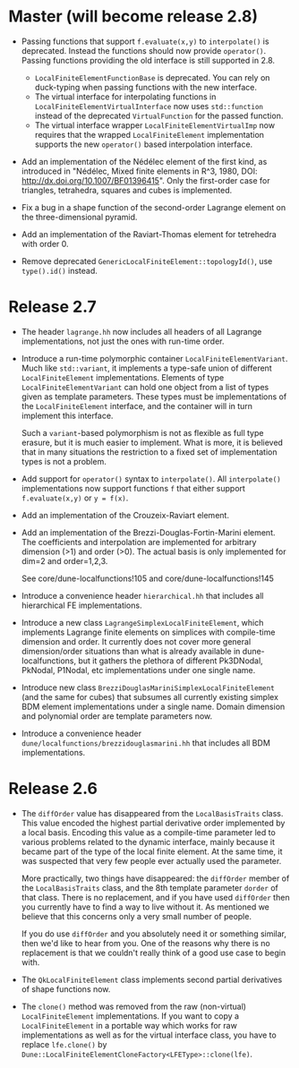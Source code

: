 # Master (will become release 2.8)

* Passing functions that support `f.evaluate(x,y)` to `interpolate()`
  is deprecated. Instead the functions should now provide `operator()`.
  Passing functions providing the old interface is still supported in 2.8.
  * `LocalFiniteElementFunctionBase` is deprecated. You can rely
    on duck-typing when passing functions with the new interface.
  * The virtual interface for interpolating functions in `LocalFiniteElementVirtualInterface`
    now uses `std::function` instead of the deprecated `VirtualFunction`
    for the passed function.
  * The virtual interface wrapper `LocalFiniteElementVirtualImp` now
    requires that the wrapped `LocalFiniteElement` implementation
    supports the new `operator()` based interpolation interface.

* Add an implementation of the Nédélec element of the first kind,
  as introduced in "Nédélec, Mixed finite elements in R^3, 1980,
  DOI: http://dx.doi.org/10.1007/BF01396415".
  Only the first-order case for triangles, tetrahedra, squares and cubes is implemented.

* Fix a bug in a shape function of the second-order Lagrange element
  on the three-dimensional pyramid.

* Add an implementation of the Raviart-Thomas element for tetrehedra with order 0.

* Remove deprecated `GenericLocalFiniteElement::topologyId()`, use
  `type().id()` instead.

# Release 2.7

* The header `lagrange.hh` now includes all headers of all Lagrange implementations,
  not just the ones with run-time order.

* Introduce a run-time polymorphic container `LocalFiniteElementVariant`.
  Much like `std::variant`, it implements a type-safe
  union of different `LocalFiniteElement` implementations.  Elements of type
  `LocalFiniteElementVariant` can hold one object from a list of types
  given as template parameters.  These types must be implementations of
  the `LocalFiniteElement` interface, and the container will in turn
  implement this interface.

  Such a `variant`-based polymorphism is not as flexible as full type erasure,
  but it is much easier to implement.  What is more, it is believed that in
  many situations the restriction to a fixed set of implementation types
  is not a problem.

* Add support for `operator()` syntax to `interpolate()`. All `interpolate()`
  implementations now support functions `f` that either support `f.evaluate(x,y)`
  or `y = f(x)`.

* Add an implementation of the Crouzeix-Raviart element.

* Add an implementation of the Brezzi-Douglas-Fortin-Marini element.
  The coefficients and interpolation are implemented for arbitrary
  dimension (>1) and order (>0). The actual basis is only implemented
  for dim=2 and order=1,2,3.

  See core/dune-localfunctions!105 and core/dune-localfunctions!145

* Introduce a convenience header `hierarchical.hh` that includes
  all hierarchical FE implementations.

* Introduce a new class `LagrangeSimplexLocalFiniteElement`, which implements
  Lagrange finite elements on simplices with compile-time dimension and order.
  It currently does not cover more general dimension/order situations than
  what is already available in dune-localfunctions, but it gathers the
  plethora of different Pk3DNodal, PkNodal, P1Nodal, etc implementations
  under one single name.

* Introduce new class `BrezziDouglasMariniSimplexLocalFiniteElement`
  (and the same for cubes) that subsumes all currently existing simplex
  BDM element implementations under a single name.  Domain dimension and
  polynomial order are template parameters now.

* Introduce a convenience header `dune/localfunctions/brezzidouglasmarini.hh`
  that includes all BDM implementations.

# Release 2.6

*  The `diffOrder` value has disappeared from the `LocalBasisTraits` class.
   This value encoded the highest partial derivative order implemented by
   a local basis. Encoding this value as a compile-time parameter led to
   various problems related to the dynamic interface, mainly because it
   became part of the type of the local finite element.  At the same time,
   it was suspected that very few people ever actually used the parameter.

    More practically, two things have disappeared: the `diffOrder` member
    of the `LocalBasisTraits` class, and the 8th template parameter `dorder`
    of that class.  There is no replacement, and if you have used `diffOrder`
    then you currently have to find a way to live without it.  As mentioned
    we believe that this concerns only a very small number of people.

    If you do use `diffOrder` and you absolutely need it or something similar,
    then we'd like to hear from you.  One of the reasons why there is no
    replacement is that we couldn't really think of a good use case to begin with.

*  The `QkLocalFiniteElement` class implements second partial derivatives
   of shape functions now.

* The `clone()` method was removed from the raw (non-virtual) `LocalFiniteElement`
  implementations. If you want to copy a `LocalFiniteElement` in a portable
  way which works for raw implementations as well as for the virtual interface
  class, you have to replace `lfe.clone()` by
  `Dune::LocalFiniteElementCloneFactory<LFEType>::clone(lfe)`.
